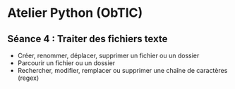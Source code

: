 # Atelier Python (ObTIC)

 ## Séance 4 : Traiter des fichiers texte 

* Créer, renommer, déplacer, supprimer un fichier ou un dossier 
* Parcourir un fichier ou un dossier 
* Rechercher, modifier, remplacer ou supprimer une chaîne de caractères (regex)